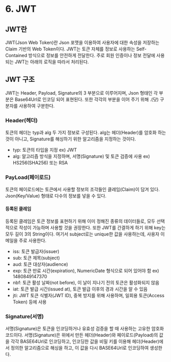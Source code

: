 # 6. JWT

## JWT란

JWT(Json Web Token)란 Json 포맷을 이용하여 사용자에 대한 속성을 저장하는 Claim 기반의 Web Token이다. JWT는 토큰 자체를 정보로 사용하는 Self-Contained 방식으로 정보를 안전하게 전달한다. 주로 회원 인증이나 정보 전달에 사용되는 JWT는 아래의 로직을 따라서 처리된다.

## JWT 구조

JWT는 Header, Payload, Signature의 3 부분으로 이루어지며, Json 형태인 각 부분은 Base64Url로 인코딩 되어 표현된다. 또한 각각의 부분을 이어 주기 위해 .(닷) 구분자를 사용하여 구분한다.&#x20;

### Header(헤더)

토큰의 헤더는 typ과 alg 두 가지 정보로 구성된다. alg는 헤더(Header)를 암호화 하는 것이 아니고, Signature를 해싱하기 위한 알고리즘을 지정하는 것이다.

* typ: 토큰의 타입을 지정 ex) JWT
* alg: 알고리즘 방식을 지정하며, 서명(Signature) 및 토큰 검증에 사용 ex) HS256(SHA256) 또는 RSA

### PayLoad(페이로드)

토큰의 페이로드에는 토큰에서 사용할 정보의 조각들인 클레임(Claim)이 담겨 있다.  Json(Key/Value) 형태로 다수의 정보를 넣을 수 있다.

#### 등록된 클레임

등록된 클레임은 토큰 정보를 표현하기 위해 이미 정해진 종류의 데이터들로, 모두 선택적으로 작성이 가능하며 사용할 것을 권장한다. 또한 JWT를 간결하게 하기 위해 key는 모두 길이 3의 String이다. 여기서 subject로는 unique한 값을 사용하는데, 사용자 이메일을 주로 사용한다.

* iss: 토큰 발급자(issuer)
* sub: 토큰 제목(subject)
* aud: 토큰 대상자(audience)
* exp: 토큰 만료 시간(expiration), NumericDate 형식으로 되어 있어야 함 ex) 1480849147370
* nbf: 토큰 활성 날짜(not before), 이 날이 지나기 전의 토큰은 활성화되지 않음
* iat: 토큰 발급 시간(issued at), 토큰 발급 이후의 경과 시간을 알 수 있음
* jti: JWT 토큰 식별자(JWT ID), 중복 방지를 위해 사용하며, 일회용 토큰(Access Token) 등에 사용

### Signature(서명)

서명(Signature)은 토큰을 인코딩하거나 유효성 검증을 할 때 사용하는 고유한 암호화 코드이다. 서명(Signature)은 위에서 만든 헤더(Header)와 페이로드(Payload)의 값을 각각 BASE64Url로 인코딩하고, 인코딩한 값을 비밀 키를 이용해 헤더(Header)에서 정의한 알고리즘으로 해싱을 하고, 이 값을 다시 BASE64Url로 인코딩하여 생성한다.



